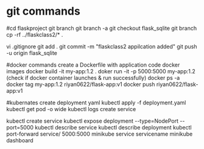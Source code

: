 # git commands
#cd flaskproject
 git branch
 git branch -a
 git checkout flask_sqlite
 git branch
 cp -rf ../flaskclass2/* .
 
 vi .gitignore
 git add .
 git commit -m "flaskclass2 appilcation added"
 git push -u origin flask_sqlite

 #docker commands
 create a Dockerfile with application code
 docker images
 docker build -it my-app:1.2 .
 doker run -it -p 5000:5000 my-app:1.2 (check if docker container launches & run successfully)
 docker ps -a 
 docker tag my-app:1.2 riyan0622/flask-app:v1
 docker push riyan0622/flask-app:v1

 #kubernates
 create deployment yaml
 kubectl apply -f deployment.yaml
 kubectl get pod -o wide
 kubectl logs <podname>
 create service

 kubectl create service <service-name>
 kubectl expose deployment <deployname> --type=NodePort --port=5000
 kubectl describe service <servicename>
 kubectl describe deployment <deployname>
 kubectl port-forward service/<servicename> 5000:5000
 minikube service servicename
 minikube dashboard
